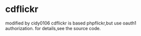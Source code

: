 cdflickr
========
modified by cidy0106
cdflickr is based phpflickr,but use oauth1 authorization.
for details,see the source code.
